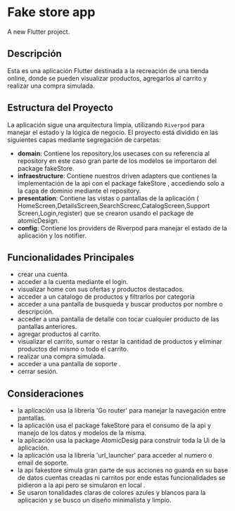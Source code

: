 # Fake store app

A new Flutter project.

## Descripción
Esta es una aplicación Flutter destinada  a la recreación de una tienda online, donde se pueden visualizar productos, agregarlos al carrito y realizar una compra simulada.

## Estructura del Proyecto
La aplicación sigue una arquitectura limpia, utilizando  `Riverpod` para manejar el estado y la lógica de negocio. El proyecto está dividido en las siguientes capas mediante segregación de carpetas:
- **domain**: Contiene  los  repository,los usecases con su referencia al repository en este caso gran parte de los modelos se importaron del package fakeStore.
- **infraestructure**: Contiene nuestros driven adapters que contienes la implementación de la api con el package fakeStore , accediendo solo a la capa de dominio mediante el repository.
- **presentation**: Contiene las vistas o pantallas de la aplicación ( HomeScreen,DetailsScreen,SearchScreec,CatalogScreen,Support Screen,Login,register) que se crearon usando el package de atomicDesign.
- **config**: Contiene los providers de Riverpod para manejar el estado de la aplicación y los notifier.

## Funcionalidades Principales
- crear una cuenta.
- acceder a la cuenta mediante el login.
- visualizar home con sus ofertas y productos destacados.
- acceder a un catalogo de productos y filtrarlos por categoria 
- acceder a una pantalla de busqueda y buscar productos por nombre o descripción.
- acceder a una pantalla de detalle con tocar cualquier producto de las pantallas anteriores.
- agregar productos al carrito.
- visualizar el carrito, sumar o restar la cantidad de productos y eliminar productos del mismo o todo el carrito.
- realizar una compra simulada.
- acceder a una pantalla de soporte .
- cerrar sesión.

## Consideraciones
- la aplicación usa  la librería 'Go router' para manejar la navegación entre pantallas.
- la aplicación usa el package fakeStore para el consumo de la api y manejo de los datos y modelos de la misma.
- la aplicación usa la package AtomicDesig  para construir toda la Ui de la aplicación.
- la aplicación usa la librería 'url_launcher' para acceder al numero o email de soporte.
- la api fakestore simula gran parte de sus acciones no guarda en su base de datos cuentas creadas ni carritos por ende estas funcionalidades 
se pidieron a la api pero se simularon en local .
- Se usaron tonalidades claras de colores azules y blancos para la aplicación y se busco un diseño minimalista y limpio. 
